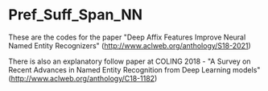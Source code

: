 # Pref_Suff_Span_NN

These are the codes for the paper "Deep Affix Features Improve Neural Named Entity Recognizers" (http://www.aclweb.org/anthology/S18-2021)

There is also an explanatory follow paper at COLING 2018 - "A Survey on Recent Advances in Named Entity Recognition from Deep Learning models" (http://www.aclweb.org/anthology/C18-1182) 
